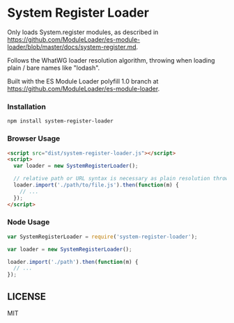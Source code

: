 System Register Loader
===

Only loads System.register modules, as described in https://github.com/ModuleLoader/es-module-loader/blob/master/docs/system-register.md.

Follows the WhatWG loader resolution algorithm, throwing when loading plain / bare names like "lodash".

Built with the ES Module Loader polyfill 1.0 branch at https://github.com/ModuleLoader/es-module-loader.

### Installation

```
npm install system-register-loader
```

### Browser Usage

```html
<script src="dist/system-register-loader.js"></script>
<script>
  var loader = new SystemRegisterLoader();

  // relative path or URL syntax is necessary as plain resolution throws
  loader.import('./path/to/file.js').then(function(m) {
    // ...
  });
</script>
```

### Node Usage

```javascript
var SystemRegisterLoader = require('system-register-loader');

var loader = new SystemRegisterLoader();

loader.import('./path').then(function(m) {
  // ...
});
```

LICENSE
---

MIT